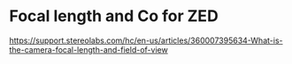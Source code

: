 # Focal length and Co for ZED

https://support.stereolabs.com/hc/en-us/articles/360007395634-What-is-the-camera-focal-length-and-field-of-view

